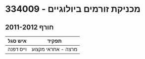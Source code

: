 # 334009 - מכניקת זורמים ביולוגיים

## חורף 2011-2012

| איש סגל | תפקיד |
| ---- | ---- |
| וייס דפנה | מרצה - אחראי מקצוע |

